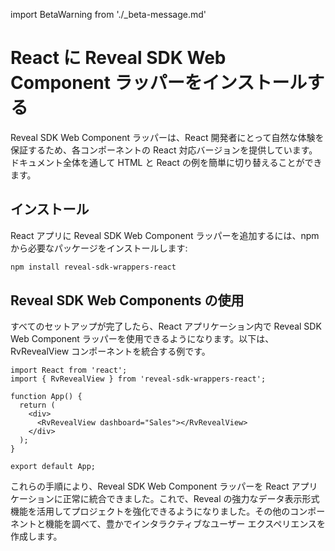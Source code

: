import BetaWarning from './_beta-message.md'

# React に Reveal SDK Web Component ラッパーをインストールする

<BetaWarning />

Reveal SDK Web Component ラッパーは、React 開発者にとって自然な体験を保証するため、各コンポーネントの React 対応バージョンを提供しています。ドキュメント全体を通して HTML と React の例を簡単に切り替えることができます。

## インストール

React アプリに Reveal SDK Web Component ラッパーを追加するには、npm から必要なパッケージをインストールします:

```bash npm2yarn
npm install reveal-sdk-wrappers-react
```

## Reveal SDK Web Components の使用

すべてのセットアップが完了したら、React アプリケーション内で Reveal SDK Web Component ラッパーを使用できるようになります。以下は、RvRevealView コンポーネントを統合する例です。

```tsx
import React from 'react';
import { RvRevealView } from 'reveal-sdk-wrappers-react';

function App() {
  return (
    <div>
      <RvRevealView dashboard="Sales"></RvRevealView>
    </div>
  );
}

export default App;
```

これらの手順により、Reveal SDK Web Component ラッパーを React アプリケーションに正常に統合できました。これで、Reveal の強力なデータ表示形式機能を活用してプロジェクトを強化できるようになりました。その他のコンポーネントと機能を調べて、豊かでインタラクティブなユーザー エクスペリエンスを作成します。